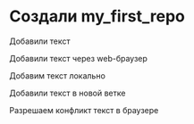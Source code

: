 ﻿# Создали my_first_repo

Добавили текст

Добавили текст через web-браузер

Добавим текст локально

Добавили текст в новой ветке

Разрешаем конфликт текст в браузере
